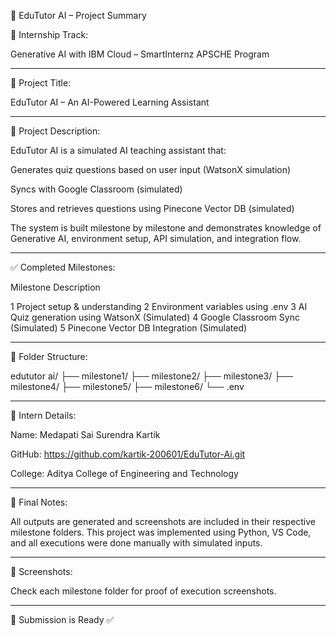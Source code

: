 📘 EduTutor AI – Project Summary

🔹 Internship Track:

Generative AI with IBM Cloud – SmartInternz APSCHE Program


---

📌 Project Title:

EduTutor AI – An AI-Powered Learning Assistant


---

🧠 Project Description:

EduTutor AI is a simulated AI teaching assistant that:

Generates quiz questions based on user input (WatsonX simulation)

Syncs with Google Classroom (simulated)

Stores and retrieves questions using Pinecone Vector DB (simulated)


The system is built milestone by milestone and demonstrates knowledge of Generative AI, environment setup, API simulation, and integration flow.


---

✅ Completed Milestones:

Milestone	Description

1	Project setup & understanding
2	Environment variables using .env
3	AI Quiz generation using WatsonX (Simulated)
4	Google Classroom Sync (Simulated)
5	Pinecone Vector DB Integration (Simulated)



---

📂 Folder Structure:

edututor ai/
├── milestone1/
├── milestone2/
├── milestone3/
├── milestone4/
├── milestone5/
├── milestone6/
└── .env


---

👤 Intern Details:

Name: Medapati Sai Surendra Kartik

GitHub: https://github.com/kartik-200601/EduTutor-Ai.git

College: Aditya College of Engineering and Technology



---

📝 Final Notes:

All outputs are generated and screenshots are included in their respective milestone folders. This project was implemented using Python, VS Code, and all executions were done manually with simulated inputs.


---

📸 Screenshots:

Check each milestone folder for proof of execution screenshots.


---

🧠 Submission is Ready ✅